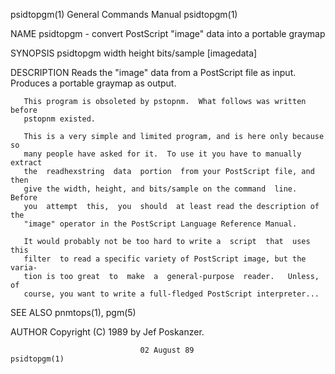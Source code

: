 psidtopgm(1)               General Commands Manual               psidtopgm(1)

NAME
       psidtopgm - convert PostScript "image" data into a portable graymap

SYNOPSIS
       psidtopgm width height bits/sample [imagedata]

DESCRIPTION
       Reads  the  "image"  data from a PostScript file as input.  Produces a
       portable graymap as output.

       This program is obsoleted by pstopnm.  What follows was written before
       pstopnm existed.

       This is a very simple and limited program, and is here only because so
       many people have asked for it.  To use it you have to manually extract
       the  readhexstring  data  portion  from your PostScript file, and then
       give the width, height, and bits/sample on the command  line.   Before
       you  attempt  this,  you  should  at least read the description of the
       "image" operator in the PostScript Language Reference Manual.

       It would probably not be too hard to write a  script  that  uses  this
       filter  to read a specific variety of PostScript image, but the varia‐
       tion is too great  to  make  a  general-purpose  reader.   Unless,  of
       course, you want to write a full-fledged PostScript interpreter...

SEE ALSO
       pnmtops(1), pgm(5)

AUTHOR
       Copyright (C) 1989 by Jef Poskanzer.

                                 02 August 89                    psidtopgm(1)
